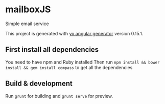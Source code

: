 # mailboxJS
Simple email service

This project is generated with [yo angular generator](https://github.com/yeoman/generator-angular)
version 0.15.1.

## First install all dependencies

You need to have npm and Ruby installed
Then run `npm install && bower install && gem install compass` to get all the dependencies

## Build & development

Run `grunt` for building and `grunt serve` for preview.